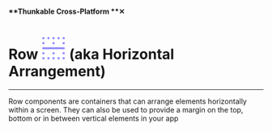 #### **Thunkable Cross-Platform **✕

# Row  ![](/assets/iOSviewIconRow.png) \(aka Horizontal Arrangement\)

---

Row components are containers that can arrange elements horizontally within a screen. They can also be used to provide a margin on the top, bottom or in between vertical elements in your app

